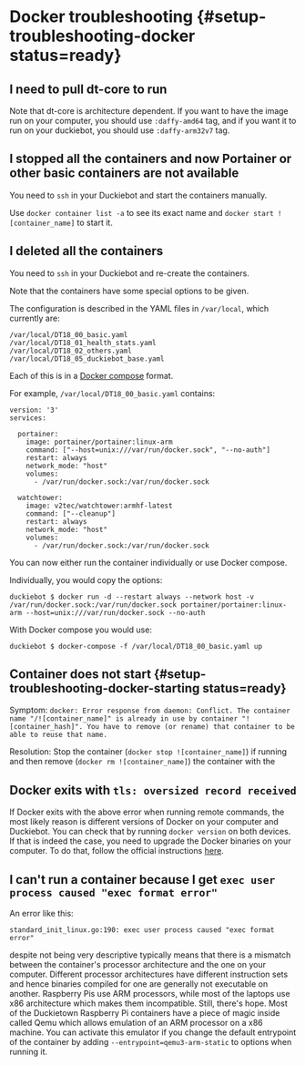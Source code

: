 # Docker troubleshooting {#setup-troubleshooting-docker status=ready}

## I need to pull dt-core to run

Note that dt-core is architecture dependent. If you want to have the image run on your computer, you should use `:daffy-amd64` tag, and if you want it to run on your duckiebot, you should use `:daffy-arm32v7` tag.

## I stopped all the containers and now Portainer or other basic containers are not available

You need to `ssh` in your Duckiebot and start the containers manually.

Use `docker container list -a` to see its exact name and `docker start ![container_name]` to start it.

## I deleted all the containers

You need to `ssh` in your Duckiebot and re-create the containers.

Note that the containers have some special options to be given.

The configuration is described in the YAML files in `/var/local`, which currently are:

    /var/local/DT18_00_basic.yaml
    /var/local/DT18_01_health_stats.yaml
    /var/local/DT18_02_others.yaml
    /var/local/DT18_05_duckiebot_base.yaml

Each of this is in a [Docker compose][compose] format.

For example, `/var/local/DT18_00_basic.yaml` contains:

    version: '3'
    services:

      portainer:
        image: portainer/portainer:linux-arm
        command: ["--host=unix:///var/run/docker.sock", "--no-auth"]
        restart: always
        network_mode: "host"
        volumes:
          - /var/run/docker.sock:/var/run/docker.sock

      watchtower:
        image: v2tec/watchtower:armhf-latest
        command: ["--cleanup"]
        restart: always
        network_mode: "host"
        volumes:
          - /var/run/docker.sock:/var/run/docker.sock

You can now either run the container individually or use Docker compose.

Individually, you would copy the options:

    duckiebot $ docker run -d --restart always --network host -v /var/run/docker.sock:/var/run/docker.sock portainer/portainer:linux-arm --host=unix:///var/run/docker.sock --no-auth

With Docker compose you would use:

    duckiebot $ docker-compose -f /var/local/DT18_00_basic.yaml up


[compose]: https://docs.docker.com/compose/


## Container does not start  {#setup-troubleshooting-docker-starting status=ready}

Symptom: `docker: Error response from daemon: Conflict. The container name "/![container_name]" is already in use by container "![container_hash]". You have to remove (or rename) that container to be able to reuse that name.`

Resolution: Stop the container (`docker stop ![container_name]`) if running and then remove (`docker rm ![container_name]`) the container with the  

## Docker exits with `tls: oversized record received`

If Docker exits with the above error when running remote commands, the most likely reason is different versions of Docker on your computer and Duckiebot. You can check that by running `docker version` on both devices. If that is indeed the case, you need to upgrade the Docker binaries on your computer. To do that, follow the official instructions [here](https://docs.docker.com/install/linux/docker-ce/ubuntu/).

## I can't run a container because I get `exec user process caused "exec format error"`

An error like this:

`standard_init_linux.go:190: exec user process caused "exec format error"`

despite not being very descriptive typically means that there is a mismatch between the container's processor architecture and the one on your computer. Different processor architectures have different instruction sets and hence binaries compiled for one are generally not executable on another. Raspberry Pis use ARM processors, while most of the laptops use x86 architecture which makes them incompatible. Still, there's hope. Most of the Duckietown Raspberry Pi containers have a piece of magic inside called Qemu which allows emulation of an ARM processor on a x86 machine. You can activate this emulator if you change the default entrypoint of the container by adding `--entrypoint=qemu3-arm-static` to options when running it.
